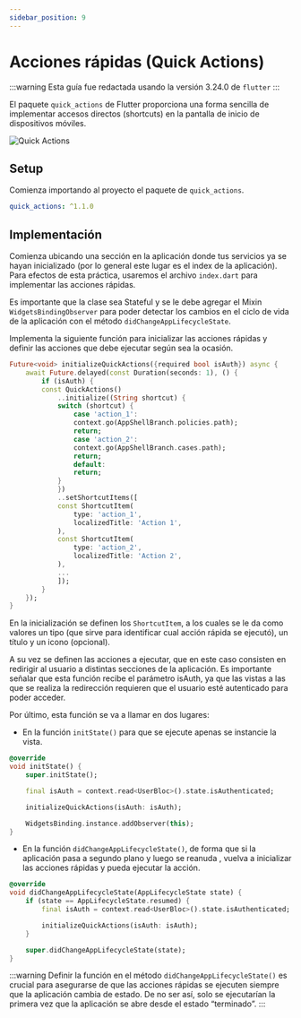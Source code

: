 ```yaml
---
sidebar_position: 9
---
```


# Acciones rápidas (Quick Actions)

:::warning
Esta guía fue redactada usando la versión 3.24.0 de `flutter`
:::

El paquete `quick_actions` de Flutter proporciona una forma sencilla de implementar accesos directos (shortcuts) en la pantalla de inicio de dispositivos móviles.

![Quick Actions](/img/quick-actions.png)

## Setup

Comienza importando al proyecto el paquete de `quick_actions`.

```yaml
quick_actions: ^1.1.0
```

## Implementación

Comienza ubicando una sección en la aplicación donde tus servicios ya se hayan inicializado (por lo general este lugar es el index de la aplicación).
Para efectos de esta práctica, usaremos el archivo `index.dart` para implementar las acciones rápidas.

Es importante que la clase sea Stateful y se le debe agregar el Mixin `WidgetsBindingObserver` para poder detectar los cambios en el ciclo de vida de la aplicación con el método `didChangeAppLifecycleState`.

Implementa la siguiente función para inicializar las acciones rápidas y definir las acciones que debe ejecutar según sea la ocasión.

```dart
Future<void> initializeQuickActions({required bool isAuth}) async {
    await Future.delayed(const Duration(seconds: 1), () {
        if (isAuth) {
        const QuickActions()
            ..initialize((String shortcut) {
            switch (shortcut) {
                case 'action_1':
                context.go(AppShellBranch.policies.path);
                return;
                case 'action_2':
                context.go(AppShellBranch.cases.path);
                return;
                default:
                return;
            }
            })
            ..setShortcutItems([
            const ShortcutItem(
                type: 'action_1',
                localizedTitle: 'Action 1',
            ),
            const ShortcutItem(
                type: 'action_2',
                localizedTitle: 'Action 2',
            ),
            ...
            ]);
        }
    });
}
```

En la inicialización se definen los `ShortcutItem`, a los cuales se le da como valores un tipo (que sirve para identificar cual acción rápida se ejecutó), un título y un icono (opcional).

A su vez se definen las acciones a ejecutar, que en este caso consisten en redirigir al usuario a distintas secciones de la aplicación. Es importante señalar que esta función recibe el parámetro isAuth, ya que las vistas a las que se realiza la redirección requieren que el usuario esté autenticado para poder acceder.

Por último, esta función se va a llamar en dos lugares:

- En la función `initState()` para que se ejecute apenas se instancie la vista.

```dart
@override
void initState() {
    super.initState();

    final isAuth = context.read<UserBloc>().state.isAuthenticated;

    initializeQuickActions(isAuth: isAuth);

    WidgetsBinding.instance.addObserver(this);
}
```

- En la función `didChangeAppLifecycleState()`, de forma que si la aplicación pasa a segundo plano y luego se reanuda , vuelva a inicializar las acciones rápidas y pueda ejecutar la acción.

```dart
@override
void didChangeAppLifecycleState(AppLifecycleState state) {
    if (state == AppLifecycleState.resumed) {
        final isAuth = context.read<UserBloc>().state.isAuthenticated;

        initializeQuickActions(isAuth: isAuth);
    }

    super.didChangeAppLifecycleState(state);
}
```

:::warning
Definir la función en el método `didChangeAppLifecycleState()` es crucial para asegurarse de que las acciones rápidas se ejecuten siempre que la aplicación cambia de estado. De no ser así, solo se ejecutarían la primera vez que la aplicación se abre desde el estado “terminado”.
:::
